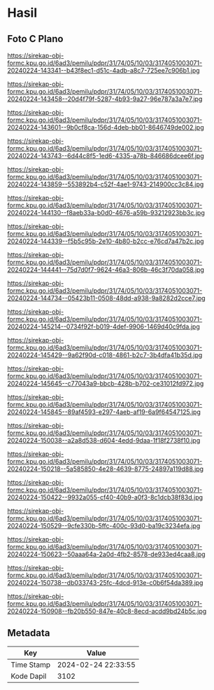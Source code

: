 # Hasil

## Foto C Plano

https://sirekap-obj-formc.kpu.go.id/6ad3/pemilu/pdpr/31/74/05/10/03/3174051003071-20240224-143341--b43f8ec1-d51c-4adb-a8c7-725ee7c906b1.jpg

https://sirekap-obj-formc.kpu.go.id/6ad3/pemilu/pdpr/31/74/05/10/03/3174051003071-20240224-143458--20d4f79f-5287-4b93-9a27-96e787a3a7e7.jpg

https://sirekap-obj-formc.kpu.go.id/6ad3/pemilu/pdpr/31/74/05/10/03/3174051003071-20240224-143601--9b0cf8ca-156d-4deb-bb01-8646749de002.jpg

https://sirekap-obj-formc.kpu.go.id/6ad3/pemilu/pdpr/31/74/05/10/03/3174051003071-20240224-143743--6d44c8f5-1ed6-4335-a78b-846686dcee6f.jpg

https://sirekap-obj-formc.kpu.go.id/6ad3/pemilu/pdpr/31/74/05/10/03/3174051003071-20240224-143859--553892b4-c52f-4ae1-9743-214900cc3c84.jpg

https://sirekap-obj-formc.kpu.go.id/6ad3/pemilu/pdpr/31/74/05/10/03/3174051003071-20240224-144130--f8aeb33a-b0d0-4676-a59b-93212923bb3c.jpg

https://sirekap-obj-formc.kpu.go.id/6ad3/pemilu/pdpr/31/74/05/10/03/3174051003071-20240224-144339--f5b5c95b-2e10-4b80-b2cc-e76cd7a47b2c.jpg

https://sirekap-obj-formc.kpu.go.id/6ad3/pemilu/pdpr/31/74/05/10/03/3174051003071-20240224-144441--75d7d0f7-9624-46a3-806b-46c3f70da058.jpg

https://sirekap-obj-formc.kpu.go.id/6ad3/pemilu/pdpr/31/74/05/10/03/3174051003071-20240224-144734--05423b11-0508-48dd-a938-9a8282d2cce7.jpg

https://sirekap-obj-formc.kpu.go.id/6ad3/pemilu/pdpr/31/74/05/10/03/3174051003071-20240224-145214--0734f92f-b019-4def-9906-1469d40c9fda.jpg

https://sirekap-obj-formc.kpu.go.id/6ad3/pemilu/pdpr/31/74/05/10/03/3174051003071-20240224-145429--9a62f90d-c018-4861-b2c7-3b4dfa41b35d.jpg

https://sirekap-obj-formc.kpu.go.id/6ad3/pemilu/pdpr/31/74/05/10/03/3174051003071-20240224-145645--c77043a9-bbcb-428b-b702-ce31012fd972.jpg

https://sirekap-obj-formc.kpu.go.id/6ad3/pemilu/pdpr/31/74/05/10/03/3174051003071-20240224-145845--89af4593-e297-4aeb-af19-6a9f64547125.jpg

https://sirekap-obj-formc.kpu.go.id/6ad3/pemilu/pdpr/31/74/05/10/03/3174051003071-20240224-150038--a2a8d538-d604-4edd-9daa-1f18f2738f10.jpg

https://sirekap-obj-formc.kpu.go.id/6ad3/pemilu/pdpr/31/74/05/10/03/3174051003071-20240224-150218--5a585850-4e28-4639-8775-24897a119d88.jpg

https://sirekap-obj-formc.kpu.go.id/6ad3/pemilu/pdpr/31/74/05/10/03/3174051003071-20240224-150422--9932a055-cf40-40b9-a0f3-8c1dcb38f83d.jpg

https://sirekap-obj-formc.kpu.go.id/6ad3/pemilu/pdpr/31/74/05/10/03/3174051003071-20240224-150529--9cfe330b-5ffc-400c-93d0-ba19c3234efa.jpg

https://sirekap-obj-formc.kpu.go.id/6ad3/pemilu/pdpr/31/74/05/10/03/3174051003071-20240224-150623--50aaa64a-2a0d-4fb2-8578-de933ed4caa8.jpg

https://sirekap-obj-formc.kpu.go.id/6ad3/pemilu/pdpr/31/74/05/10/03/3174051003071-20240224-150738--db033743-25fc-4dcd-913e-c0b6f54da389.jpg

https://sirekap-obj-formc.kpu.go.id/6ad3/pemilu/pdpr/31/74/05/10/03/3174051003071-20240224-150908--fb20b550-847e-40c8-8ecd-acdd9bd24b5c.jpg


## Metadata

| Key        | Value               |
| ---------- | ------------------- |
| Time Stamp | 2024-02-24 22:33:55 |
| Kode Dapil | 3102                |



